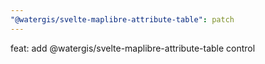 ```yaml
---
"@watergis/svelte-maplibre-attribute-table": patch
---
```


feat: add @watergis/svelte-maplibre-attribute-table control
